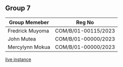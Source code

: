 ## Group 7

| Group Memeber | Reg No |
| --------------- | ------ |
| Fredrick Muyoma | COM/B/01-00115/2023 |
| John Mutea | COM/B/01-00000/2023 |
| Mercylynn Mokua | COM/B/01-00000/2023 |

[live instance](https://deepseek-clone-assignment.vercel.app/)
